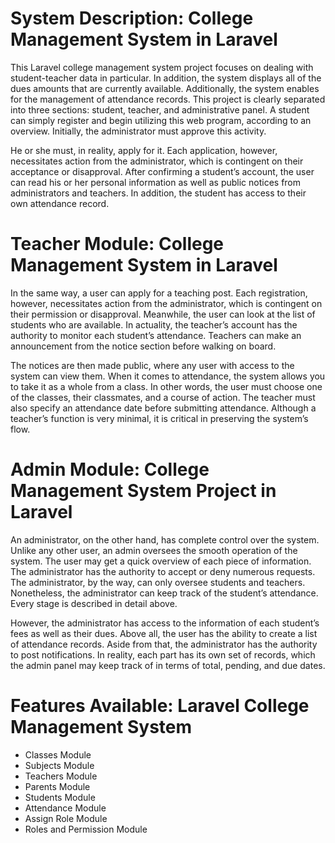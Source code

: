 # System Description: College Management System in Laravel

This Laravel college management system project focuses on dealing with student-teacher data in particular. In addition, the system displays all of the dues amounts that are currently available. Additionally, the system enables for the management of attendance records. This project is clearly separated into three sections: student, teacher, and administrative panel. A student can simply register and begin utilizing this web program, according to an overview. Initially, the administrator must approve this activity.

He or she must, in reality, apply for it. Each application, however, necessitates action from the administrator, which is contingent on their acceptance or disapproval. After confirming a student’s account, the user can read his or her personal information as well as public notices from administrators and teachers. In addition, the student has access to their own attendance record.

# Teacher Module: College Management System in Laravel
In the same way, a user can apply for a teaching post. Each registration, however, necessitates action from the administrator, which is contingent on their permission or disapproval. Meanwhile, the user can look at the list of students who are available. In actuality, the teacher’s account has the authority to monitor each student’s attendance. Teachers can make an announcement from the notice section before walking on board.

The notices are then made public, where any user with access to the system can view them. When it comes to attendance, the system allows you to take it as a whole from a class. In other words, the user must choose one of the classes, their classmates, and a course of action. The teacher must also specify an attendance date before submitting attendance. Although a teacher’s function is very minimal, it is critical in preserving the system’s flow.

# Admin Module: College Management System Project in Laravel
An administrator, on the other hand, has complete control over the system. Unlike any other user, an admin oversees the smooth operation of the system. The user may get a quick overview of each piece of information. The administrator has the authority to accept or deny numerous requests. The administrator, by the way, can only oversee students and teachers. Nonetheless, the administrator can keep track of the student’s attendance. Every stage is described in detail above.

However, the administrator has access to the information of each student’s fees as well as their dues. Above all, the user has the ability to create a list of attendance records. Aside from that, the administrator has the authority to post notifications. In reality, each part has its own set of records, which the admin panel may keep track of in terms of total, pending, and due dates.

# Features Available: Laravel College Management System
* Classes Module
* Subjects Module
* Teachers Module
* Parents Module
* Students Module
* Attendance Module
* Assign Role Module
* Roles and Permission Module
